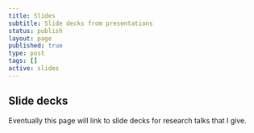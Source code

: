 ```yaml
---
title: Slides
subtitle: Slide decks from presentations
status: publish
layout: page
published: true
type: post
tags: []
active: slides
---
```


## Slide decks

Eventually this page will link to slide decks for research talks that I give.
